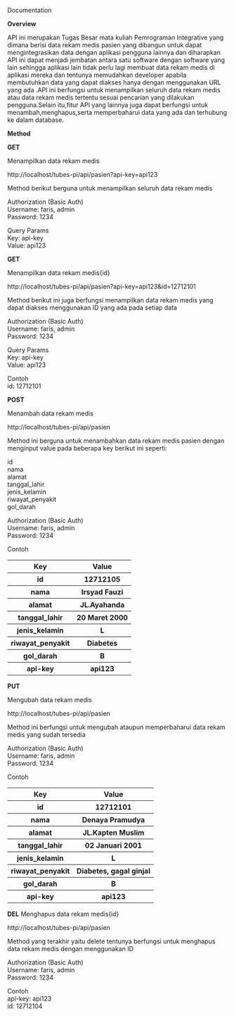 Documentation

<strong>Overview</strong>

API ini merupakan Tugas Besar mata kuliah Pemrograman Integrative yang dimana berisi data rekam medis pasien yang dibangun untuk dapat mengintegrasikan data dengan aplikasi pengguna lainnya dan diharapkan API ini dapat menjadi jembatan antara satu software dengan software yang lain sehingga aplikasi lain tidak perlu lagi membuat data rekam medis di aplikasi mereka dan tentunya memudahkan developer apabila membutuhkan data yang dapat diakses hanya dengan menggunakan URL yang ada .API ini berfungsi untuk menampilkan seluruh data rekam medis atau data rekam medis tertentu sesuai pencarian yang dilakukan pengguna.Selain itu,fitur API yang lainnya juga dapat berfungsi untuk menambah,menghapus,serta memperbaharui data yang ada dan terhubung ke dalam database.

<strong>Method</strong>

<strong>GET</strong>

Menampilkan data rekam medis

http://localhost/tubes-pi/api/pasien?api-key=api123

Method berikut berguna untuk menampilkan seluruh data rekam medis

Authorization (Basic Auth) 
<br>
Username:	faris, admin
<br>
Password:	1234

Query Params
<br>
Key:			api-key
<br>
Value:		api123

<strong>GET</strong>

Menampilkan data rekam medis{id}

http://localhost/tubes-pi/api/pasien?api-key=api123&id=12712101

Method berikut ini juga berfungsi menampilkan data rekam medis yang dapat diakses menggunakan ID yang ada pada setiap data

Authorization (Basic Auth) 
<br>
Username:	faris, admin
<br>
Password:	1234

Query Params
<br>
Key:			api-key
<br>
Value:		api123

Contoh
	<br>
id:			12712101

<strong>POST</strong>

Menambah data rekam medis

http://localhost/tubes-pi/api/pasien

Method ini berguna untuk menambahkan data rekam medis pasien dengan menginput value pada beberapa key berikut ini seperti:

id
<br>
nama
<br>
alamat
<br>
tanggal_lahir
<br>
jenis_kelamin
<br>
riwayat_penyakit
<br>
gol_darah

Authorization (Basic Auth) 
<br>
Username:	faris, admin
<br>
Password:	1234


Contoh
<br>
<table>
	<tr>
		<th>Key</th>
		<th>Value</th>
	</tr>
	<tr>
	<th>id</th>
	<th>12712105</th>
	</tr>
	<tr>
		<th>nama</th>							
		<th>Irsyad Fauzi</th>
	</tr>
	<tr>
		<th>alamat</th>
		<th>JL.Ayahanda</th>
	</tr>
	<tr>
		<th>tanggal_lahir</th>		
		<th>20 Maret 2000 </th>
	</tr>
	<tr>
		<th>jenis_kelamin</th>			
		<th>L</th>
	</tr>
	<tr>
		<th>riwayat_penyakit</th>
		<th>Diabetes</th>
	</tr>
	<tr>	
		<th>gol_darah</th>	
		<th>B</th>
	</tr>
	<tr>
		<th>api-key</th>				
		<th>api123</th>
	</tr>
	</table>
	
<strong>PUT</strong>

Mengubah data rekam medis
	
http://localhost/tubes-pi/api/pasien

Method ini berfungsi untuk mengubah ataupun memperbaharui data rekam medis yang sudah tersedia

Authorization (Basic Auth) 
<br>
Username:	faris, admin
<br>
Password:	1234
	
Contoh
<br>	
<table>
	<tr>
		<th>Key</th>
		<th>Value</th>
	</tr>
	<tr>
	<th>id</th>
	<th>12712101</th>
	</tr>
	<tr>
		<th>nama</th>							
		<th>Denaya Pramudya</th>
	</tr>
	<tr>
		<th>alamat</th>
		<th>JL.Kapten Muslim</th>
	</tr>
	<tr>
		<th>tanggal_lahir</th>		
		<th>02 Januari 2001 </th>
	</tr>
	<tr>
		<th>jenis_kelamin</th>			
		<th>L</th>
	</tr>
	<tr>
		<th>riwayat_penyakit</th>
		<th>Diabetes, gagal ginjal</th>
	</tr>
	<tr>	
		<th>gol_darah</th>	
		<th>B</th>
	</tr>
	<tr>
		<th>api-key</th>				
		<th>api123</th>
	</tr>
	</table>
<strong>DEL</strong>
Menghapus data rekam medis{id}
	
http://localhost/tubes-pi/api/pasien

Method yang terakhir yaitu delete tentunya berfungsi untuk menghapus data rekam medis dengan menggunakan ID

Authorization (Basic Auth) 
<br>
Username:	faris, admin
<br>
Password:	1234

Contoh
<br>
api-key: 	api123
<br>
id: 12712104
